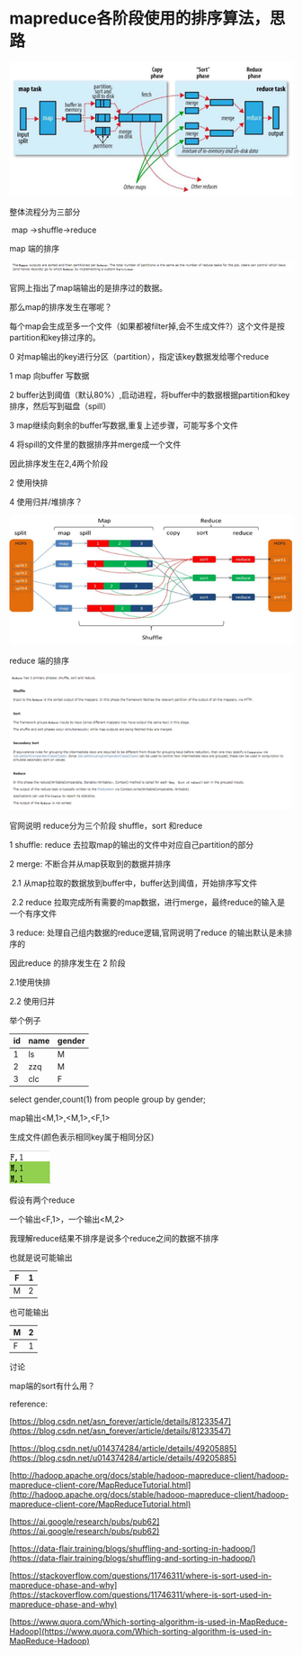 # mapreduce各阶段使用的排序算法，思路

![200258mrrmtyzxguud7t0r](pic/200258mrrmtyzxguud7t0r.png)

整体流程分为三部分

​	map ->shuffle->reduce



map 端的排序

![1559114710(1)](pic/1559114710(1).jpg)

官网上指出了map端输出的是排序过的数据。

那么map的排序发生在哪呢？

每个map会生成至多一个文件（如果都被filter掉,会不生成文件?）这个文件是按partition和key排过序的。

0 对map输出的key进行分区（partition），指定该key数据发给哪个reduce

1 map 向buffer 写数据

2 buffer达到阈值（默认80%）,启动进程，将buffer中的数据根据partition和key排序，然后写到磁盘（spill）

3 map继续向剩余的buffer写数据,重复上述步骤，可能写多个文件

4 将spill的文件里的数据排序并merge成一个文件



因此排序发生在2,4两个阶段

2 使用快排

4 使用归并/堆排序？



![1227334-20170829093644390-891096982](pic/1227334-20170829093644390-891096982.png)







reduce 端的排序

![1559115056(1)](pic/1559115056(1).jpg)

官网说明 reduce分为三个阶段 shuffle，sort 和reduce



1 shuffle: reduce 去拉取map的输出的文件中对应自己partition的部分

2 merge: 不断合并从map获取到的数据并排序

​	2.1 从map拉取的数据放到buffer中，buffer达到阈值，开始排序写文件

​	2.2 reduce 拉取完成所有需要的map数据，进行merge，最终reduce的输入是一个有序文件

3 reduce: 处理自己组内数据的reduce逻辑,官网说明了reduce 的输出默认是未排序的



因此reduce 的排序发生在 2 阶段

2.1使用快排

2.2 使用归并





举个例子

| id   | name | gender |
| ---- | ---- | ------ |
| 1    | ls   | M      |
| 2    | zzq  | M      |
| 3    | clc  | F      |



select gender,count(1) from people group by gender;



map输出<M,1>,<M,1>,<F,1>



生成文件(颜色表示相同key属于相同分区)

![1559118949](pic/1559118949.jpg)



假设有两个reduce

一个输出<F,1>，一个输出<M,2>

我理解reduce结果不排序是说多个reduce之间的数据不排序

也就是说可能输出

| F    | 1    |
| ---- | ---- |
| M    | 2    |



也可能输出

| M    | 2    |
| ---- | ---- |
| F    | 1    |



讨论

map端的sort有什么用？





reference:

[https://blog.csdn.net/asn_forever/article/details/81233547](https://blog.csdn.net/asn_forever/article/details/81233547)

[https://blog.csdn.net/u014374284/article/details/49205885](https://blog.csdn.net/u014374284/article/details/49205885)

[http://hadoop.apache.org/docs/stable/hadoop-mapreduce-client/hadoop-mapreduce-client-core/MapReduceTutorial.html](http://hadoop.apache.org/docs/stable/hadoop-mapreduce-client/hadoop-mapreduce-client-core/MapReduceTutorial.html)

[https://ai.google/research/pubs/pub62](https://ai.google/research/pubs/pub62)

[https://data-flair.training/blogs/shuffling-and-sorting-in-hadoop/](https://data-flair.training/blogs/shuffling-and-sorting-in-hadoop/)

[https://stackoverflow.com/questions/11746311/where-is-sort-used-in-mapreduce-phase-and-why](https://stackoverflow.com/questions/11746311/where-is-sort-used-in-mapreduce-phase-and-why)

[https://www.quora.com/Which-sorting-algorithm-is-used-in-MapReduce-Hadoop](https://www.quora.com/Which-sorting-algorithm-is-used-in-MapReduce-Hadoop)
